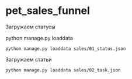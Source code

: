 # pet_sales_funnel

Загружаем статусы

python manage.py loaddata <path file>
```
python manage.py loaddata sales/01_status.json
```

Загружаем статьи
```
python manage.py loaddata sales/02_task.json
```
